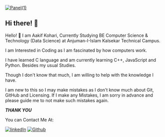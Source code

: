 [![Panel(1)](https://github.com/Aakif-Kohari/Aakif-Kohari/assets/159609181/09d86f88-dda8-4c0f-acca-9d56214a1271)](https://github.com/Aakif-Kohari)

## Hi there! 👋
Hello! 👋 I am Aakif Kohari,
Currently Studying BE Computer Science & Technology (Data Science)
at Anjuman-I-Islam Kalsekar Technical Campus.

I am Interested in Coding as I am fascinated by how computers work.

I have learned C language and am currently learning C++, JavaScript and Python. Besides my usual Studies.

Though I don't know that much, I am willing to help with the knowledge I have.

I am new to this so I may make mistakes as I don't know much about Git, GitHub and Licensing.
If I make any Mistakes, I am sorry in advance and please guide me to not make such mistakes again.

**_THANK YOU_**

You can Contact Me At:

[![linkedIn](https://github.com/Aakif-Kohari/Aakif-Kohari/assets/159609181/d49830b6-dbdc-4036-b398-76861a06914c)](https://www.linkedin.com/in/aakif-kohari/)
[![Github](https://github.com/Aakif-Kohari/Aakif-Kohari/assets/159609181/829ecfee-2c26-4f89-939f-cf89bbab3823)](https://github.com/Aakif-Kohari)




<!--
Here are some ideas to get you started:

- 🔭 I’m currently working on ...
- 🌱 I’m currently learning ...
- 👯 I’m looking to collaborate on ...
- 🤔 I’m looking for help with ...
- 💬 Ask me about ...
- 📫 How to reach me: ...
- 😄 Pronouns: ...
- ⚡ Fun fact: ...
-->
